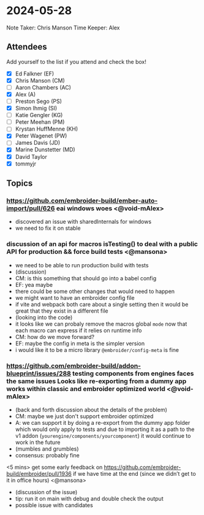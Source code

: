 # 2024-05-28

Note Taker: Chris Manson
Time Keeper: Alex

## Attendees

Add yourself to the list if you attend and check the box!

- [x] Ed Falkner (EF)
- [x] Chris Manson (CM)
- [ ] Aaron Chambers (AC)
- [x] Alex (A)
- [ ] Preston Sego (PS)
- [x] Simon Ihmig (SI)
- [ ] Katie Gengler (KG)
- [ ] Peter Meehan (PM)
- [ ] Krystan HuffMenne (KH)
- [x] Peter Wagenet (PW)
- [ ] James Davis (JD)
- [x] Marine Dunstetter (MD)
- [x] David Taylor
- [x] tommyjr

## Topics

### https://github.com/embroider-build/ember-auto-import/pull/626  eai windows woes <@void-mAlex>

- discovered an issue with sharedInternals for windows
- we need to fix it on stable

### discussion of an api for macros isTesting() to deal with a public API for production && force build tests <@mansona> 

- we need to be able to run production build with tests
- (discussion)
- CM: is this something that should go into a babel config
- EF: yea maybe
- there could be some other changes that would need to happen
- we might want to have an embroider config file
- if vite and webpack both care about a single setting then it would be great that they exist in a different file
- (looking into the code)
- it looks like we can probaly remove the macros global `mode` now that each macro can express if it relies on runtime info
- CM: how do we move forward?
- EF: maybe the config in meta is the simpler version
- i would like it to be a micro library `@embroider/config-meta` is fine


### https://github.com/embroider-build/addon-blueprint/issues/288  testing components from engines faces the same issues Looks like re-exporting from a dummy app works within classic and embroider optimized world <@void-mAlex>

- (back and forth discussion about the details of the problem)
- CM: maybe we just don't support embroider optimized
- A: we can support it by doing a re-export from the dummy app folder which would only apply to tests and due to importing it as a path to the v1 addon (`yourengine/components/yourcomponent`) it would continue to work in the future
- (mumbles and grumbles)
- consensus: probably fine 

<5 mins> get some early feedback on https://github.com/embroider-build/embroider/pull/1936 if we have time at the end (since we didn’t get to it in office hours) <@mansona>

- (discussion of the issue)
- tip: run it on main with debug and double check the output
- possible issue with candidates

